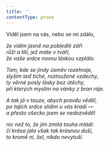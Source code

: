 ```yaml
---
title: ''
contentType: prose
---
```


Viděl jsem na vás, nebo se mi zdálo,

_že vidím jasně na pobledlé záři  
růží a lilií, jež máte v tváři,  
že vaše srdce novou láskou vzplálo._

_Tam, kde se jindy úsměv rozehraje,  
slyším teď tiché, roztoužené vzdechy,  
ty věrné posly lásky bez útěchy,  
při kterých myslím na vánky z bran ráje._

_A tak já v touze, abych pravdu věděl,  
po tajích srdce slídím u vás kradí —  
a přesto všecko jsem se nedozvěděl_

_nic než to, že jím zmítá touha mládí:  
čí krása jala však tak krásnou duši,  
to kromě ní, žel, nikdo nevytuší._
